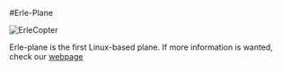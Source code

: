 #Erle-Plane

![ErleCopter](http://erlerobotics.com/blog/wp-content/uploads/2014/12/GOPR0005.jpg)

Erle-plane is the first Linux-based plane. If more information is wanted, check our [webpage](https://erlerobotics.com/blog/erle-plane/)